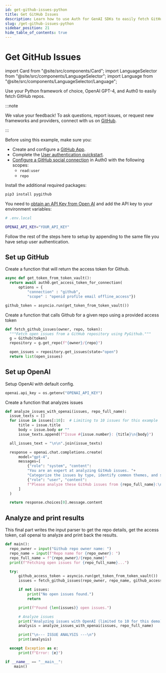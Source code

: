 ```yaml
---
id: get-github-issues-python
title: Get GitHub Issues
description: Learn how to use Auth for GenAI SDKs to easily fetch GitHub repos.
slug: /get-github-issues-python
sidebar_position: 21
hide_table_of_contents: true
---
```


# Get GitHub Issues

import Card from "@site/src/components/Card";
import LanguageSelector from "@site/src/components/LanguageSelector";
import Language from "@site/src/components/LanguageSelector/Language";

Use your Python framework of choice, OpenAI GPT-4, and Auth0 to easily fetch GitHub repos.

:::note

We value your feedback! To ask questions, report issues, or request new frameworks and providers, connect with us on [GitHub](https://github.com/auth0/auth-for-genai).

:::

<LanguageSelector>
  <Language id="js" name="Python" icon="python.svg" >
  <Card headerText="Prerequisites">
  Before using this example, make sure you:

  - Create and configure a [GitHub App](https://docs.github.com/en/apps/creating-github-apps/about-creating-github-apps/about-creating-github-apps).
  - Complete the [User authentication quickstart](user-authentication).
  - [Configure a GitHub social connection](https://marketplace.auth0.com/integrations/github-social-connection) in Auth0 with the following scopes:
    - `read:user`
    - `repo`

  Install the additional required packages:

  ```bash
  pip3 install pygithub
  ```

  You need to [obtain an API Key from Open AI](https://platform.openai.com/api-keys) and add the API key to your environment variables:

  ```bash
  # .env.local

  OPENAI_API_KEY="YOUR_API_KEY"
  ```
  </Card>

  Follow the rest of the steps here to setup by appending to the same file you have setup user authentication.

  ## Set up GitHub

  Create a function that will return the access token for Github.

  ```python
  async def get_token_from_token_vault():
    return await auth0.get_access_token_for_connection(
        options = {
            "connection" : "github",
            "scope" : "openid profile email offline_access"})

  github_token = asyncio.run(get_token_from_token_vault())
  ```

  Create a function that calls Github for a given repo using a provided access token

  ```python
  def fetch_github_issues(owner, repo, token):
    """Fetch open issues from a GitHub repository using PyGithub."""
    g = Github(token)
    repository = g.get_repo(f"{owner}/{repo}")

    open_issues = repository.get_issues(state="open")
    return list(open_issues)
  ```

  ## Set up OpenAI

  Setup OpenAI with default config.

  ```python
  openai.api_key = os.getenv("OPENAI_API_KEY")
  ```

  Create a function that analyzes issues

  ```python
  def analyze_issues_with_openai(issues, repo_full_name):
    issue_texts = []
    for issue in issues[:10]:  # Limiting to 10 issues for this example
        title = issue.title
        body = issue.body or ""
        issue_texts.append(f"Issue #{issue.number}: {title}\n{body}")

    all_issues_text = "\n\n".join(issue_texts)

    response = openai.chat.completions.create(
        model="gpt-4",
        messages=[
            {"role": "system", "content":
            "You are an expert at analyzing GitHub issues. "+
            "Categorize the issues by type, identify common themes, and suggest priorities."},
            {"role": "user", "content":
            f"Please analyze these GitHub issues from {repo_full_name}:\n\n{all_issues_text}"}
        ]
    )

    return response.choices[0].message.content
  ```

  ## Analyze and print results

  This final part writes the input parser to get the repo details, get the access token, call openai to analyze and print back the results.

  ```python
  def main():
    repo_owner = input("Github repo owner name: ")
    repo_name = input(f"Repo name for {repo_owner}: ")
    repo_full_name = f"{repo_owner}/{repo_name}"
    print(f"Fetching open issues for {repo_full_name}...")

    try:
        github_access_token = asyncio.run(get_token_from_token_vault())
        issues = fetch_github_issues(repo_owner, repo_name, github_access_token)

        if not issues:
            print("No open issues found.")
            return

        print(f"Found {len(issues)} open issues.")

        # Analyze issues
        print("Analyzing issues with OpenAI (limited to 10 for this demo)...")
        analysis = analyze_issues_with_openai(issues, repo_full_name)

        print("\n--- ISSUE ANALYSIS ---\n")
        print(analysis)

    except Exception as e:
        print(f"Error: {e}")

  if __name__ == "__main__":
      main()
  ```
  </Language>
  <Language id="langchain" name="Langchain" icon="langchain.svg" disabled="true" >
  </Language>

</LanguageSelector>
